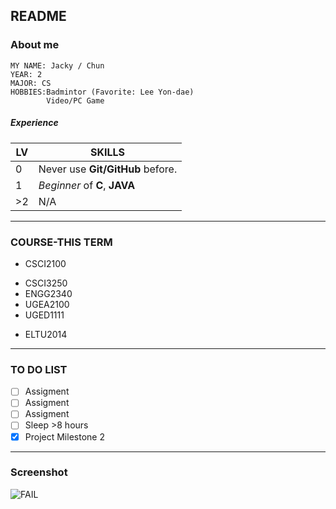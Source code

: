README
----
### About me
	MY NAME: Jacky / Chun
	YEAR: 2
	MAJOR: CS
	HOBBIES:Badmintor (Favorite: Lee Yon-dae)
	        Video/PC Game
##### Experience
| LV | SKILLS |
| ---- | ---- |
| 0 | Never use **Git/GitHub** before. |
| 1 | *Beginner* of **C**, **JAVA** |
| >2| N/A |  

----
### COURSE-THIS TERM
* CSCI2100  
- CSCI3250  
- ENGG2340  
- UGEA2100  
- UGED1111  
* ELTU2014  

----
### TO DO LIST
- [ ] Assigment
- [ ] Assigment
- [ ] Assigment
- [ ] Sleep >8 hours
- [x] Project Milestone 2  

----
### Screenshot
![FAIL](C:\Users\CM\Pictures\Screenshot.jpg "Screenshot")
